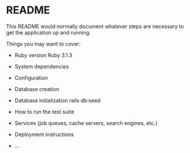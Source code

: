 # README

This README would normally document whatever steps are necessary to get the
application up and running.

Things you may want to cover:

* Ruby version
    Ruby 3.1.3

* System dependencies

* Configuration

* Database creation

* Database initialization
    rails db:seed

* How to run the test suite

* Services (job queues, cache servers, search engines, etc.)

* Deployment instructions

* ...
